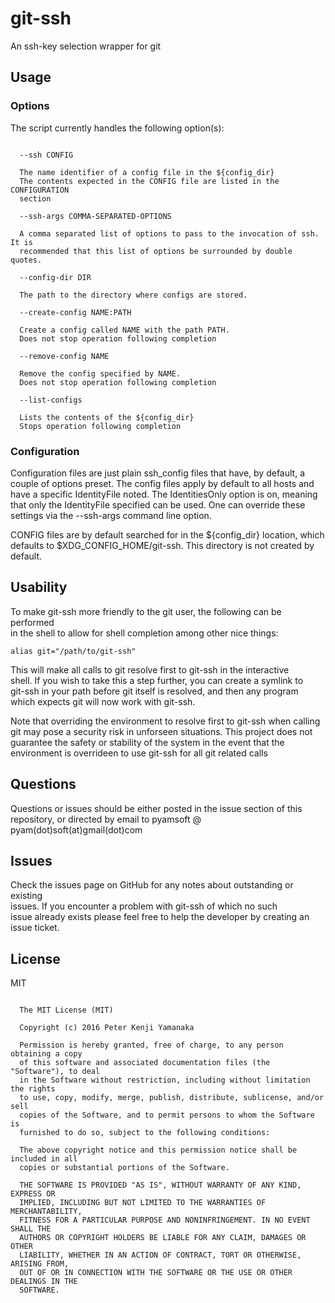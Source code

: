 # git-ssh
An ssh-key selection wrapper for git

## Usage  
### Options
The script currently handles the following option(s):  
```

  --ssh CONFIG

  The name identifier of a config file in the ${config_dir}  
  The contents expected in the CONFIG file are listed in the CONFIGURATION  
  section  

  --ssh-args COMMA-SEPARATED-OPTIONS

  A comma separated list of options to pass to the invocation of ssh. It is  
  recommended that this list of options be surrounded by double quotes.

  --config-dir DIR

  The path to the directory where configs are stored.

  --create-config NAME:PATH

  Create a config called NAME with the path PATH.  
  Does not stop operation following completion  

  --remove-config NAME

  Remove the config specified by NAME.  
  Does not stop operation following completion  

  --list-configs

  Lists the contents of the ${config_dir}  
  Stops operation following completion  

```

### Configuration

Configuration files are just plain ssh_config files that have, by default, a  
couple of options preset. The config files apply by default to all hosts and  
have a specific IdentityFile noted. The IdentitiesOnly option is on, meaning  
that only the IdentityFile specified can be used. One can override these  
settings via the --ssh-args command line option.

CONFIG files are by default searched for in the
${config_dir} location, which defaults to
$XDG_CONFIG_HOME/git-ssh. This directory is not created by default.

## Usability

To make git-ssh more friendly to the git user, the following can be performed  
in the shell to allow for shell completion among other nice things:  
```
alias git="/path/to/git-ssh"  
```
This will make all calls to git resolve first to git-ssh in the interactive  
shell. If you wish to take this a step further, you can create a symlink to  
git-ssh in your path before git itself is resolved, and then any program  
which expects git will now work with git-ssh.  

Note that overriding the environment to resolve first to git-ssh when calling  
git may pose a security risk in unforseen situations. This project does not  
guarantee the safety or stability of the system in the event that the  
environment is overrideen to use git-ssh for all git related calls

## Questions

Questions or issues should be either posted in the issue section of this  
repository, or directed by email to pyamsoft @ pyam(dot)soft(at)gmail(dot)com

## Issues

Check the issues page on GitHub for any notes about outstanding or existing  
issues. If you encounter a problem with git-ssh of which no such  
issue already exists please feel free to help the developer by creating an  
issue ticket.

## License

MIT  

```

  The MIT License (MIT)

  Copyright (c) 2016 Peter Kenji Yamanaka

  Permission is hereby granted, free of charge, to any person obtaining a copy
  of this software and associated documentation files (the "Software"), to deal
  in the Software without restriction, including without limitation the rights
  to use, copy, modify, merge, publish, distribute, sublicense, and/or sell
  copies of the Software, and to permit persons to whom the Software is
  furnished to do so, subject to the following conditions:

  The above copyright notice and this permission notice shall be included in all
  copies or substantial portions of the Software.

  THE SOFTWARE IS PROVIDED "AS IS", WITHOUT WARRANTY OF ANY KIND, EXPRESS OR
  IMPLIED, INCLUDING BUT NOT LIMITED TO THE WARRANTIES OF MERCHANTABILITY,
  FITNESS FOR A PARTICULAR PURPOSE AND NONINFRINGEMENT. IN NO EVENT SHALL THE
  AUTHORS OR COPYRIGHT HOLDERS BE LIABLE FOR ANY CLAIM, DAMAGES OR OTHER
  LIABILITY, WHETHER IN AN ACTION OF CONTRACT, TORT OR OTHERWISE, ARISING FROM,
  OUT OF OR IN CONNECTION WITH THE SOFTWARE OR THE USE OR OTHER DEALINGS IN THE
  SOFTWARE.

```
